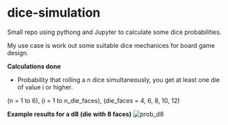 # dice-simulation
Small repo using pythong and Jupyter to calculate some dice probabilities. 

My use case is work out some suitable dice mechanices for board game design.

**Calculations done**

- Probability that rolling a n dice simultaneously, you get at least one die of value i or higher. 

(n = 1 to 6), (i = 1 to n_die_faces), (die_faces = 4, 6, 8, 10, 12)

**Example results for a d8 (die with 8 faces)**
![prob_d8](https://user-images.githubusercontent.com/8734331/183640515-e2a48ea4-4588-494e-b0d6-af5f826366d9.png)

